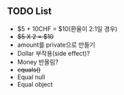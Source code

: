 ## TODO List

- $5 + 10CHF = $10(환율이 2:1일 경우)
- ~~$5 X 2 = $10~~
- amount를 private으로 만들기
- Dollar 부작용(side effect)?
- Money 반올림?
- ~~equals()~~
- Equal null
- Equal object